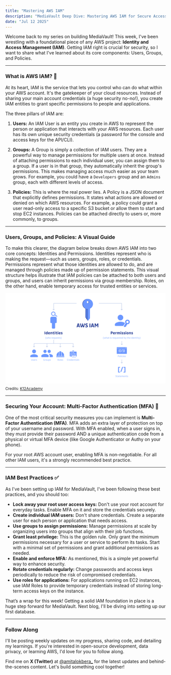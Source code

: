 ```yaml
---
title: "Mastering AWS IAM"
description: "MediaVault Deep Dive: Mastering AWS IAM for Secure Access"
date: "Jul 12 2025"
---
```


Welcome back to my series on building MediaVault! This week, I've been wrestling with a foundational piece of any AWS project: **Identity and Access Management (IAM)**. Getting IAM right is crucial for security, so I want to share what I've learned about its core components: Users, Groups, and Policies.

---

### What is AWS IAM? 🤔

At its heart, IAM is the service that lets you control who can do what within your AWS account. It's the gatekeeper of your cloud resources. Instead of sharing your main account credentials (a huge security no-no!), you create IAM entities to grant specific permissions to people and applications.

The three pillars of IAM are:

1. **Users:** An IAM User is an entity you create in AWS to represent the person or application that interacts with your AWS resources. Each user has its own unique security credentials (a password for the console and access keys for the API/CLI).

2. **Groups:** A Group is simply a collection of IAM users. They are a powerful way to manage permissions for multiple users at once. Instead of attaching permissions to each individual user, you can assign them to a group. If a user is in that group, they automatically inherit the group's permissions. This makes managing access much easier as your team grows. For example, you could have a `Developers` group and an `Admins` group, each with different levels of access.

3. **Policies:** This is where the real power lies. A Policy is a JSON document that explicitly defines permissions. It states what actions are allowed or denied on which AWS resources. For example, a policy could grant a user read-only access to a specific S3 bucket or allow them to start and stop EC2 instances. Policies can be attached directly to users or, more commonly, to groups.

---

### Users, Groups, and Policies: A Visual Guide

To make this clearer, the diagram below breaks down AWS IAM into two core concepts: Identities and Permissions. Identities represent who is making the request—such as users, groups, roles, or credentials. Permissions represent what those identities are allowed to do, and are managed through policies made up of permission statements.
This visual structure helps illustrate that IAM policies can be attached to both users and groups, and users can inherit permissions via group membership. Roles, on the other hand, enable temporary access for trusted entities or services.

![IAM Users, Groups, and Policies](./iam.png)
<sub>Credits: [K12Academy](https://k21academy.com)</sub>

---

### Securing Your Account: Multi-Factor Authentication (MFA) 🔐

One of the most critical security measures you can implement is **Multi-Factor Authentication (MFA)**. MFA adds an extra layer of protection on top of your username and password. With MFA enabled, when a user signs in, they must provide their password AND a unique authentication code from a physical or virtual MFA device (like Google Authenticator or Authy on your phone).

For your root AWS account user, enabling MFA is non-negotiable. For all other IAM users, it's a strongly recommended best practice.

---

### IAM Best Practices ✅

As I've been setting up IAM for MediaVault, I've been following these best practices, and you should too:

* **Lock away your root user access keys:** Don't use your root account for everyday tasks. Enable MFA on it and store the credentials securely.
* **Create individual IAM users:** Don't share credentials. Create a separate user for each person or application that needs access.
* **Use groups to assign permissions:** Manage permissions at scale by organizing users into groups that align with their job functions.
* **Grant least privilege:** This is the golden rule. Only grant the minimum permissions necessary for a user or service to perform its tasks. Start with a minimal set of permissions and grant additional permissions as needed.
* **Enable and enforce MFA:** As mentioned, this is a simple yet powerful way to enhance security.
* **Rotate credentials regularly:** Change passwords and access keys periodically to reduce the risk of compromised credentials.
* **Use roles for applications:** For applications running on EC2 instances, use IAM Roles to provide temporary credentials instead of storing long-term access keys on the instance.

That’s a wrap for this week! Getting a solid IAM foundation in place is a huge step forward for MediaVault. Next blog, I'll be diving into setting up our first database.

---

### Follow Along

I'll be posting weekly updates on my progress, sharing code, and detailing my learnings. If you're interested in open-source development, data privacy, or learning AWS, I'd love for you to follow along.

Find me on **X (Twitter)** at [@amitalokbera_](https://twitter.com/amitalokbera_) for the latest updates and behind-the-scenes content. Let's build something cool together!
